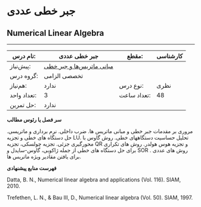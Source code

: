 # جبر خطی عددی
## Numerical Linear Algebra
_______________________________________________________________________________
| نام درس:    | جبر خطی عددی                                                                          | مقطع:       | کارشناسی     |
| ----------- | ------------------------------------------------------------------------------------- | ----------- | ------------ |
| پیش‌نیاز:   | [مبانی ماتریس‌ها و جبر خطی](../mandatory/Foundation-of-Matrix-and-Linear-Algebra.md)
 | گروه درس:   | تخصصی الزامی |
| هم‌نیاز:    | ندارد                                                                                 | نوع درس:    | نظری         |
| تعداد واحد: | 3                                                                                     | تعداد ساعت: | 48           |
| حل تمرین:   |  ندارد                                                                                |             |              |

**سر فصل یا رئوس مطالب**

مروری بر مقدمات جبر خطی و مبانی ماتریس ها. ضرب داخلی. نرم برداری و ماتریسی. حل دستگاه های خطی و تجزیه LU. تحلیل حساسیت دستگاههای خطی. روش گاوس با محورگیری جزئی. تجزیه چولسکی، تجزیه QR و تجزیه هوس هولدر. روش های تکراری برای حل دستگاه های خطی از جمله ژاکوبی، گاوس-سایدل و SOR . روش های عددی برای یافتن مقادیر ویژه ماتریس ها.

**فهرست منابع پیشنهادی**

Datta, B. N., Numerical linear algebra and applications (Vol. 116). SIAM, 2010.

Trefethen, L. N., & Bau III, D., Numerical linear algebra (Vol. 50). SIAM, 1997.

